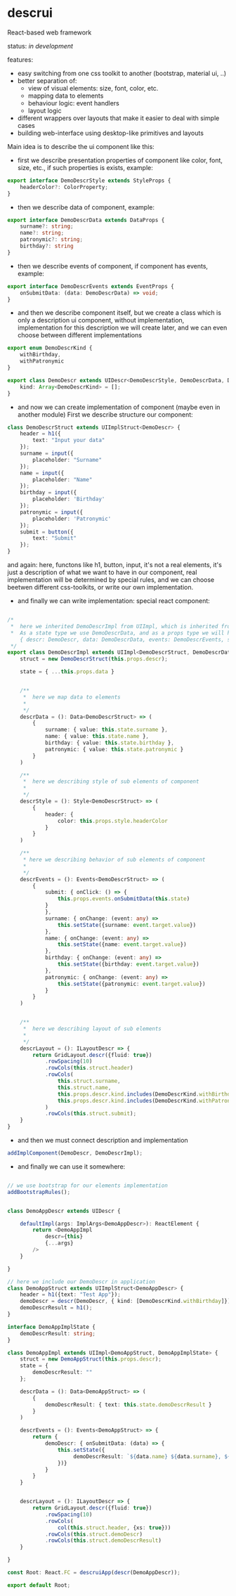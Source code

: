 # descrui
React-based web framework

status: *in development* 

features:
* easy switching from one css toolkit to another (bootstrap, material ui, ..)
* better separation of: 
  * view of visual elements: size, font, color, etc.
  * mapping data to elements
  * behaviour logic: event handlers
  * layout logic
* different wrappers over layouts that make it easier to deal with simple cases 
* building web-interface using desktop-like primitives and layouts

Main idea is to describe the ui component like this: 

* first we describe presentation properties of component like
  color, font, size, etc., if such properties is exists, example:
```typescript
export interface DemoDescrStyle extends StyleProps {
    headerColor?: ColorProperty;
}
```  

* then we describe data of component, example: 
```typescript
export interface DemoDescrData extends DataProps {
    surname?: string;
    name?: string;
    patronymic?: string;
    birthday?: string
}
```  

* then we describe events of component, if component has events, example:
```typescript
export interface DemoDescrEvents extends EventProps {
    onSubmitData: (data: DemoDescrData) => void;
}
```

* and then we describe component itself, 
  but we create a class which is only a description ui component, 
  without implementation, implementation for this description we will create later, and 
  we can even choose between different implementations

```typescript
export enum DemoDescrKind {
    withBirthday,
    withPatronymic
}

export class DemoDescr extends UIDescr<DemoDescrStyle, DemoDescrData, DemoDescrEvents> {
    kind: Array<DemoDescrKind> = [];
}
```

* and now we can create implementation of component (maybe even in another module)
  First we describe structure our component: 

```typescript
class DemoDescrStruct extends UIImplStruct<DemoDescr> {
    header = h1({ 
        text: "Input your data" 
    });
    surname = input({ 
        placeholder: "Surname" 
    });
    name = input({ 
        placeholder: "Name" 
    });
    birthday = input({ 
        placeholder: 'Birthday' 
    });
    patronymic = input({ 
        placeholder: 'Patronymic' 
    });
    submit = button({
        text: "Submit"
    });
}
```
and again: here, functons like h1, button, input, it's not a real elements, 
it's just a description of what we want to have 
in our component, real implementation will be determined by special rules, 
and we can choose beetwen different css-toolkits,
or write our own implementation.
  
* and finally we can write implementation: special react component:  
```typescript

/*
 *  here we inherited DemoDescrImpl from UIImpl, which is inherited from react component.
 *  As a state type we use DemoDescrData, and as a props type we will have object like this: 
    { descr: DemoDescr, data: DemoDescrData, events: DemoDescrEvents, style: DemoDescrStyle }
 */
export class DemoDescrImpl extends UIImpl<DemoDescrStruct, DemoDescrData> {
    struct = new DemoDescrStruct(this.props.descr);

    state = { ...this.props.data }


    /**
     *  here we map data to elements 
     *
     */
    descrData = (): Data<DemoDescrStruct> => (
        {
            surname: { value: this.state.surname },
            name: { value: this.state.name },
            birthday: { value: this.state.birthday },
            patronymic: { value: this.state.patronymic }
        }
    )

    /**
     *  here we describing style of sub elements of component
     *
     */
    descrStyle = (): Style<DemoDescrStruct> => (
        { 
            header: { 
                color: this.props.style.headerColor 
            }
        }
    )

    /**
     * here we describing behavior of sub elements of component
     *
     */
    descrEvents = (): Events<DemoDescrStruct> => (
        {
            submit: { onClick: () => {
                this.props.events.onSubmitData(this.state) 
            }
            },
            surname: { onChange: (event: any) => 
                this.setState({surname: event.target.value})
            },
            name: { onChange: (event: any) => 
                this.setState({name: event.target.value})
            },
            birthday: { onChange: (event: any) => 
                this.setState({birthday: event.target.value})
            },
            patronymic: { onChange: (event: any) => 
                this.setState({patronymic: event.target.value})
            }
        }
    )


    /**
     *  here we describing layout of sub elements
     *
     */
    descrLayout = (): ILayoutDescr => {
        return GridLayout.descr({fluid: true})
            .rowSpacing(10)
            .rowCols(this.struct.header)
            .rowCols(
                this.struct.surname, 
                this.struct.name, 
                this.props.descr.kind.includes(DemoDescrKind.withBirthday)? this.struct.birthday: undefined,
                this.props.descr.kind.includes(DemoDescrKind.withPatronymic)? this.struct.patronymic: undefined
            )
            .rowCols(this.struct.submit);
    }
}
```

* and then we must connect description and implementation
```typescript
addImplComponent(DemoDescr, DemoDescrImpl);
```

* and finally we can use it somewhere:
```typescript

// we use bootstrap for our elements implementation
addBootstrapRules();


class DemoAppDescr extends UIDescr {

    defaultImpl(args: ImplArgs<DemoAppDescr>): ReactElement {
        return <DemoAppImpl 
            descr={this} 
            {...args}
        />
    }

}

// here we include our DemoDescr in application
class DemoAppStruct extends UIImplStruct<DemoAppDescr> {
    header = h1({text: "Test App"});
    demoDescr = descr(DemoDescr, { kind: [DemoDescrKind.withBirthday]});
    demoDescrResult = h1();
}

interface DemoAppImplState {
    demoDescrResult: string;
}

class DemoAppImpl extends UIImpl<DemoAppStruct, DemoAppImplState> {
    struct = new DemoAppStruct(this.props.descr);
    state = {
        demoDescrResult: ""
    };

    descrData = (): Data<DemoAppStruct> => (
        { 
            demoDescrResult: { text: this.state.demoDescrResult }
        }
    )

    descrEvents = (): Events<DemoAppStruct> => {
        return {
            demoDescr: { onSubmitData: (data) => {
                this.setState({ 
                     demoDescrResult: `${data.name} ${data.surname}, ${data.birthday}`
                })} 
            }
        }
    }


    descrLayout = (): ILayoutDescr => {
        return GridLayout.descr({fluid: true})
            .rowSpacing(10)
            .rowCols(
                col(this.struct.header, {xs: true}))
            .rowCols(this.struct.demoDescr)
            .rowCols(this.struct.demoDescrResult)
    }

}

const Root: React.FC = descruiApp(descr(DemoAppDescr));

export default Root;
```

